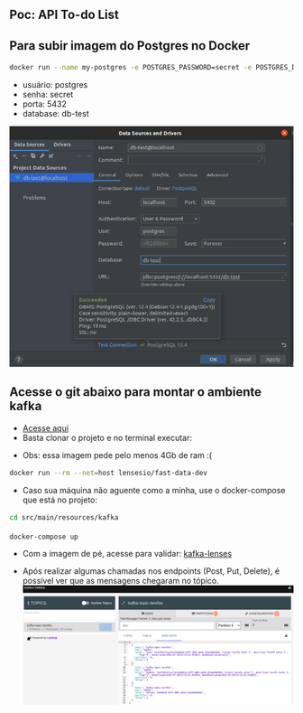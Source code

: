 ## Poc: API To-do List

## Para subir imagem do Postgres no Docker
```sh
docker run --name my-postgres -e POSTGRES_PASSWORD=secret -e POSTGRES_DB=db-test -p 5432:5432 -d postgres:12.4
```

- usuário: postgres
- senha: secret
- porta: 5432
- database: db-test

![alt text](src/main/resources/docs/config-db-local-postgres.png)

## Acesse o git abaixo para montar o ambiente kafka 
- [Acesse aqui](https://github.com/lensesio/fast-data-dev)
- Basta clonar o projeto e no terminal executar:
* Obs: essa imagem pede pelo menos 4Gb de ram :(
```sh
docker run --rm --net=host lensesio/fast-data-dev
```

- Caso sua máquina não aguente como a minha, use o docker-compose que está no projeto:
```sh
cd src/main/resources/kafka

docker-compose up
```

- Com a imagem de pé, acesse para validar: [kafka-lenses](http://127.0.0.1:3030/)

- Após realizar algumas chamadas nos endpoints (Post, Put, Delete), é possível ver que as mensagens chegaram no tópico.
  ![alt text](src/main/resources/docs/kafka-topics-messages-ex.png)
